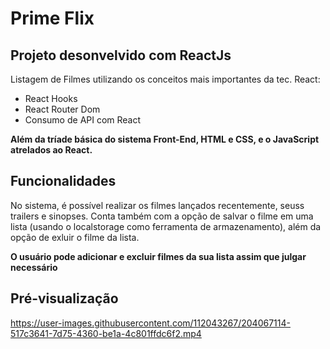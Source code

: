 # Prime Flix
<h2>Projeto desonvelvido com ReactJs</h2>

<p>Listagem de Filmes utilizando os conceitos mais importantes da tec. React:</p>
<ul>
<li>React Hooks</li>
<li>React Router Dom</li>
<li>Consumo de API com React</li>
</ul>
<strong>Além da tríade básica do sistema Front-End, HTML e CSS, e o JavaScript atrelados ao React.</strong>

<h2>Funcionalidades</h2>
<p>No sistema, é possível realizar os filmes lançados recentemente, seuss trailers e sinopses. 
Conta também com a opção de salvar o filme em uma lista (usando o localstorage como ferramenta de armazenamento),
além da opção de exluir o filme da lista.
</p>
<strong>O usuário pode adicionar e excluir filmes da sua lista assim que julgar necessário</strong>

<h2>Pré-visualização</h2>



https://user-images.githubusercontent.com/112043267/204067114-517c3641-7d75-4360-be1a-4c801ffdc6f2.mp4





